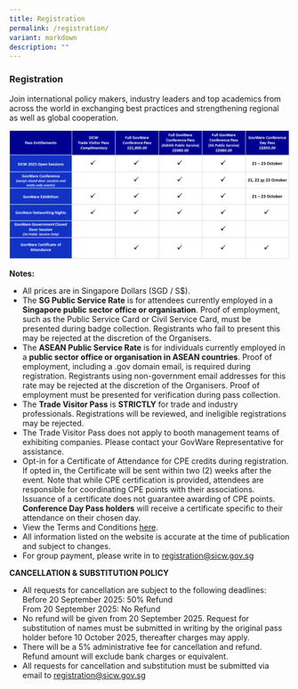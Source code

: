 ```yaml
---
title: Registration
permalink: /registration/
variant: markdown
description: ""
---
```

### **Registration**

Join international policy makers, industry leaders and top academics from across the world in exchanging best practices and strengthening regional as well as global cooperation.

![](/images/Registration%202025/Tickets_2025.png)


**Notes:**
* All prices are in Singapore Dollars (SGD / S$).
* The **SG Public Service Rate** is for attendees currently employed in a **Singapore public sector office or organisation**. Proof of employment, such as the Public Service Card or Civil Service Card, must be presented during badge collection. Registrants who fail to present this may be rejected at the discretion of the Organisers.
* The **ASEAN Public Service Rate** is for individuals currently employed in a **public sector office or organisation in ASEAN countries**. Proof of employment, including a .gov domain email, is required during registration. Registrants using non-government email addresses for this rate may be rejected at the discretion of the Organisers. Proof of employment must be presented for verification during pass collection.
* The **Trade Visitor Pass** is **STRICTLY** for trade and industry professionals. Registrations will be reviewed, and ineligible registrations may be rejected.
* The Trade Visitor Pass does not apply to booth management teams of exhibiting companies. Please contact your GovWare Representative for assistance.
* Opt-in for a Certificate of Attendance for CPE credits during registration. If opted in, the Certificate will be sent within two (2) weeks after the event. Note that while CPE certification is provided, attendees are responsible for coordinating CPE points with their associations. Issuance of a certificate does not guarantee awarding of CPE points. **Conference Day Pass holders** will receive a certificate specific to their attendance on their chosen day.
* View the Terms and Conditions [here](https://www.govware.sg/code-of-conduct).
* All information listed on the website is accurate at the time of publication and subject to changes.
* For group payment, please write in to [registration@sicw.gov.sg](mailto:registration@sicw.gov.sg) 

**CANCELLATION &amp; SUBSTITUTION POLICY**
* All requests for cancellation are subject to the following deadlines:
<br>Before 20 September 2025: 50% Refund
<br>From 20 September 2025: No Refund
* No refund will be given from 20 September 2025. Request for substitution of names must be submitted in writing by the original pass holder before 10 October 2025, thereafter charges may apply. 
*	There will be a 5% administrative fee for cancellation and refund. Refund amount will exclude bank charges or equivalent.
*	All requests for cancellation and substitution must be submitted via email to [registration@sicw.gov.sg](mailto:registration@sicw.gov.sg)

